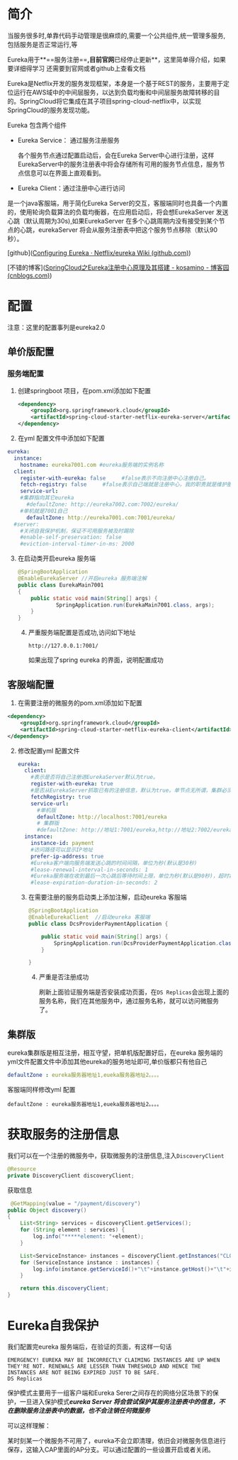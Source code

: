 # 简介

当服务很多时,单靠代码手动管理是很麻烦的,需要一个公共组件,统一管理多服务,包括服务是否正常运行,等

Eureka用于**==服务注册==**,目前官网**已经停止更新**，这里简单得介绍，如果要详细得学习 还需要到官网或者github上查看文档

Eureka是Netflix开发的服务发现框架，本身是一个基于REST的服务，主要用于定位运行在AWS域中的中间层服务，以达到负载均衡和中间层服务故障转移的目的。SpringCloud将它集成在其子项目spring-cloud-netflix中，以实现SpringCloud的服务发现功能。



Eureka 包含两个组件

- Eureka Service： 通过服务注册服务

  各个服务节点通过配置启动后，会在Eureka Server中心进行注册，这样EurekaServer中的服务注册表中将会存储所有可用的服务节点信息，服务节点信息可以在界面上直观看到。

- Eureka Client：通过注册中心进行访问

是一个java客服端，用于简化Eureka Server的交互，客服端同时也具备一个内置的，使用轮询负载算法的负载均衡器，在应用启动后，将会想EurekaServer 发送心跳（默认周期为30s),如果EurekaServer 在多个心跳周期内没有接受到某个节点的心跳，eurekaServer 将会从服务注册表中把这个服务节点移除（默认90秒）。



[github]([Configuring Eureka · Netflix/eureka Wiki (github.com)](https://github.com/Netflix/eureka/wiki/Configuring-Eureka))

[不错的博客]([SpringCloud之Eureka注册中心原理及其搭建 - kosamino - 博客园 (cnblogs.com)](https://www.cnblogs.com/jing99/p/11576133.html))

# 配置

注意：这里的配置事列是eureka2.0

## 单价版配置

### 服务端配置

1. 创建springboot 项目，在pom.xml添加如下配置

   ````xml
   <dependency>
       <groupId>org.springframework.cloud</groupId>
       <artifactId>spring-cloud-starter-netflix-eureka-server</artifactId>
   </dependency>
   ````

2.  在yml 配置文件中添加如下配置

   ```yml
   eureka:
     instance:
       hostname: eureka7001.com #eureka服务端的实例名称
     client:
       register-with-eureka: false     #false表示不向注册中心注册自己。
       fetch-registry: false     #false表示自己端就是注册中心，我的职责就是维护服务实例，并不需要去检索服务
       service-url:
       #集群指向其它eureka
         #defaultZone: http://eureka7002.com:7002/eureka/
       #单机就是7001自己
         defaultZone: http://eureka7001.com:7001/eureka/
     #server:
       #关闭自我保护机制，保证不可用服务被及时踢除
       #enable-self-preservation: false
       #eviction-interval-timer-in-ms: 2000
   ```

3. 在启动类开启eureka 服务端

   ```java
   @SpringBootApplication
   @EnableEurekaServer //开启eureka 服务端注解
   public class EurekaMain7001
   {
       public static void main(String[] args) {
               SpringApplication.run(EurekaMain7001.class, args);
       }
   }
   ```

   4. 严重服务端配置是否成功,访问如下地址

      ```
      http://127.0.0.1:7001/
      ```

      如果出现了spring eureka 的界面，说明配置成功



## 客服端配置

1. 在需要注册的微服务的pom.xml添加如下配置

```xml
<dependency>
    <groupId>org.springframework.cloud</groupId>
    <artifactId>spring-cloud-starter-netflix-eureka-client</artifactId>
</dependency>
```

2. 修改配置yml 配置文件

   ```yml
   eureka:
     client:
       #表示是否将自己注册进EurekaServer默认为true。
       register-with-eureka: true
       #是否从EurekaServer抓取已有的注册信息，默认为true。单节点无所谓，集群必须设置为true才能配合ribbon使用负载均衡
       fetchRegistry: true
       service-url:
         #单机版
         defaultZone: http://localhost:7001/eureka
         # 集群版
         #defaultZone: http://地址1:7001/eureka,http://地址2:7002/eureka
     instance:
       instance-id: payment
       #访问路径可以显示IP地址
       prefer-ip-address: true
       #Eureka客户端向服务端发送心跳的时间间隔，单位为秒(默认是30秒)
       #lease-renewal-interval-in-seconds: 1
       #Eureka服务端在收到最后一次心跳后等待时间上限，单位为秒(默认是90秒)，超时将剔除服务
       #lease-expiration-duration-in-seconds: 2
   ```

   3. 在需要注册的服务启动类上添加注解，启动eureka 客服端

      ```java
      @SpringBootApplication
      @EnableEurekaClient  //启动eureka 客服端
      public class DcsProviderPaymentApplication {
      
          public static void main(String[] args) {
              SpringApplication.run(DcsProviderPaymentApplication.class, args);
          }
      
      }
      ```

      4. 严重是否注册成功

         刷新上面验证服务端是否安装成功页面，在`DS Replicas`会出现上面的服务名称，我们在其他服务中，通过服务名称，就可以访问微服务了。 



## 集群版

eureka集群版是相互注册，相互守望，把单机版配置好后，在eureka 服务端的yml文件配置文件中添加其他eureka的服务地址即可,单价版都只有他自己

```yml
defaultZone : eureka服务器地址1,eueka服务器地址2。。。。
```

客服端同样修改yml 配置

```
defaultZone : eureka服务器地址1,eueka服务器地址2。。。。
```



# 获取服务的注册信息

我们可以在一个注册的微服务中，获取微服务的注册信息,注入`DiscoveryClient`

```java
@Resource
private DiscoveryClient discoveryClient;
```

获取信息

```java
 @GetMapping(value = "/payment/discovery")
public Object discovery()
{
    List<String> services = discoveryClient.getServices();
    for (String element : services) {
        log.info("*****element: "+element);
    }

    List<ServiceInstance> instances = discoveryClient.getInstances("CLOUD-PAYMENT-SERVICE");
    for (ServiceInstance instance : instances) {
        log.info(instance.getServiceId()+"\t"+instance.getHost()+"\t"+instance.getPort()+"\t"+instance.getUri());
    }

    return this.discoveryClient;
}
```



# Eureka自我保护

我们配置完eureka 服务端后，在验证的页面，有这样一句话

```
EMERGENCY! EUREKA MAY BE INCORRECTLY CLAIMING INSTANCES ARE UP WHEN THEY'RE NOT. RENEWALS ARE LESSER THAN THRESHOLD AND HENCE THE INSTANCES ARE NOT BEING EXPIRED JUST TO BE SAFE.
DS Replicas
```

保护模式主要用于一组客户端和Eureka Serer之间存在的网络分区场景下的保护，一旦进入保护模式***eureka Server 将会尝试保护其服务注册表中的信息，不在删除服务注册表中的数据，也不会注销任何微服务***



可以这样理解：

某时刻某一个微服务不可用了，eureka不会立即清理，依旧会对微服务信息进行保存，这输入CAP里面的AP分支。可以通过配置的一些设置开启或者关闭。